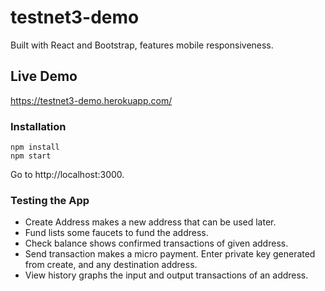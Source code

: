 # testnet3-demo

Built with React and Bootstrap, features mobile responsiveness.

## Live Demo
https://testnet3-demo.herokuapp.com/

### Installation

```
npm install
npm start
```
Go to http://localhost:3000.

### Testing the App
* Create Address makes a new address that can be used later.
* Fund lists some faucets to fund the address.
* Check balance shows confirmed transactions of given address.
* Send transaction makes a micro payment. Enter private key generated from create, and any destination address.
* View history graphs the input and output transactions of an address.
